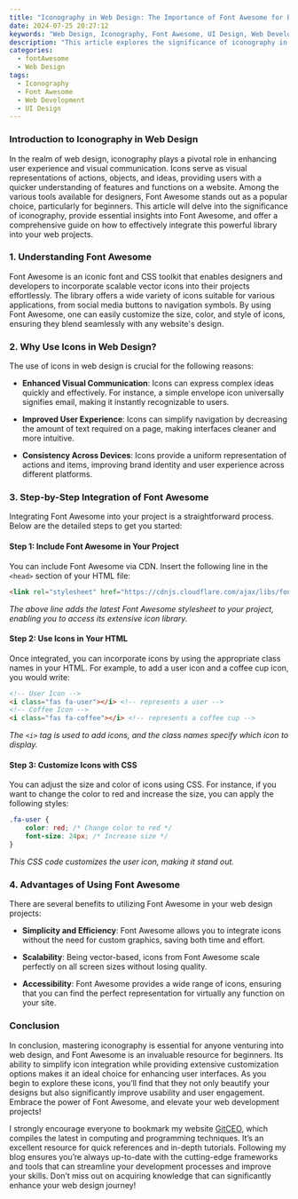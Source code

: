 ```yaml
---
title: "Iconography in Web Design: The Importance of Font Awesome for Beginners"
date: 2024-07-25 20:27:12
keywords: "Web Design, Iconography, Font Awesome, UI Design, Web Development, CSS Icons"
description: "This article explores the significance of iconography in web design, focusing on Font Awesome as a vital tool for beginners. Learn how to integrate Font Awesome into your web projects to enhance user interfaces and UX. Discover how this library of icons can improve visual communication, engage users, and streamline the design process. This guide provides step-by-step integration instructions, practical usage examples, and insights into the advantages of using Font Awesome in modern web design. Ideal for beginners wanting to elevate their web designs with effective iconography."
categories:
  - fontAwesome
  - Web Design
tags:
  - Iconography
  - Font Awesome
  - Web Development
  - UI Design
---
```


### Introduction to Iconography in Web Design

In the realm of web design, iconography plays a pivotal role in enhancing user experience and visual communication. Icons serve as visual representations of actions, objects, and ideas, providing users with a quicker understanding of features and functions on a website. Among the various tools available for designers, Font Awesome stands out as a popular choice, particularly for beginners. This article will delve into the significance of iconography, provide essential insights into Font Awesome, and offer a comprehensive guide on how to effectively integrate this powerful library into your web projects. 

<!-- more -->

### 1. Understanding Font Awesome

Font Awesome is an iconic font and CSS toolkit that enables designers and developers to incorporate scalable vector icons into their projects effortlessly. The library offers a wide variety of icons suitable for various applications, from social media buttons to navigation symbols. By using Font Awesome, one can easily customize the size, color, and style of icons, ensuring they blend seamlessly with any website's design.

### 2. Why Use Icons in Web Design?

The use of icons in web design is crucial for the following reasons:

- **Enhanced Visual Communication**: Icons can express complex ideas quickly and effectively. For instance, a simple envelope icon universally signifies email, making it instantly recognizable to users.

- **Improved User Experience**: Icons can simplify navigation by decreasing the amount of text required on a page, making interfaces cleaner and more intuitive.

- **Consistency Across Devices**: Icons provide a uniform representation of actions and items, improving brand identity and user experience across different platforms.

### 3. Step-by-Step Integration of Font Awesome

Integrating Font Awesome into your project is a straightforward process. Below are the detailed steps to get you started:

#### Step 1: Include Font Awesome in Your Project

You can include Font Awesome via CDN. Insert the following line in the `<head>` section of your HTML file:

```html
<link rel="stylesheet" href="https://cdnjs.cloudflare.com/ajax/libs/font-awesome/6.0.0-beta3/css/all.min.css">
```
*The above line adds the latest Font Awesome stylesheet to your project, enabling you to access its extensive icon library.*

#### Step 2: Use Icons in Your HTML

Once integrated, you can incorporate icons by using the appropriate class names in your HTML. For example, to add a user icon and a coffee cup icon, you would write:

```html
<!-- User Icon -->
<i class="fas fa-user"></i> <!-- represents a user -->
<!-- Coffee Icon -->
<i class="fas fa-coffee"></i> <!-- represents a coffee cup -->
```
*The `<i>` tag is used to add icons, and the class names specify which icon to display.*

#### Step 3: Customize Icons with CSS

You can adjust the size and color of icons using CSS. For instance, if you want to change the color to red and increase the size, you can apply the following styles:

```css
.fa-user {
    color: red; /* Change color to red */
    font-size: 24px; /* Increase size */
}
```
*This CSS code customizes the user icon, making it stand out.*

### 4. Advantages of Using Font Awesome

There are several benefits to utilizing Font Awesome in your web design projects:

- **Simplicity and Efficiency**: Font Awesome allows you to integrate icons without the need for custom graphics, saving both time and effort.

- **Scalability**: Being vector-based, icons from Font Awesome scale perfectly on all screen sizes without losing quality.

- **Accessibility**: Font Awesome provides a wide range of icons, ensuring that you can find the perfect representation for virtually any function on your site.

### Conclusion

In conclusion, mastering iconography is essential for anyone venturing into web design, and Font Awesome is an invaluable resource for beginners. Its ability to simplify icon integration while providing extensive customization options makes it an ideal choice for enhancing user interfaces. As you begin to explore these icons, you’ll find that they not only beautify your designs but also significantly improve usability and user engagement. Embrace the power of Font Awesome, and elevate your web development projects!

I strongly encourage everyone to bookmark my website [GitCEO](https://gitceo.com), which compiles the latest in computing and programming techniques. It’s an excellent resource for quick references and in-depth tutorials. Following my blog ensures you’re always up-to-date with the cutting-edge frameworks and tools that can streamline your development processes and improve your skills. Don’t miss out on acquiring knowledge that can significantly enhance your web design journey!